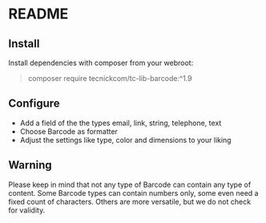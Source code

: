# README

## Install

Install dependencies with composer from your webroot:
> composer require tecnickcom/tc-lib-barcode:^1.9

## Configure

* Add a field of the the types email, link, string, telephone, text
* Choose Barcode as formatter
* Adjust the settings like type, color and dimensions to your liking

## Warning

Please keep in mind that not any type of Barcode can contain any type of content.
Some Barcode types can contain numbers only, some even need a fixed count of characters.
Others are more versatile, but we do not check for validity.
